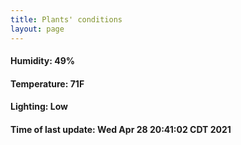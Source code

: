 ```yaml
---
title: Plants' conditions
layout: page
---
```



#### Humidity: 49%
#### Temperature: 71F
#### Lighting: Low
#### Time of last update: Wed Apr 28 20:41:02 CDT 2021
